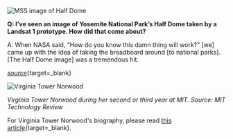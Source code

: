 ![MSS image of Half Dome](https://landsat.gsfc.nasa.gov/wp-content/uploads/2014/05/HalfDome_May1972_MSSem321_crop_4web.png)

**Q: I’ve seen an image of Yosemite National Park’s Half Dome taken by a Landsat 1 prototype. How did that come about?**

A: When NASA said, “How do you know this damn thing will work?” [we] came up with the idea of taking the breadboard around [to national parks]. [The Half Dome image] was a tremendous hit.

[_source_](https://www.science.org/content/article/meet-landsat-pioneer-who-fought-revolutionize-earth-observation){target=_blank}  

![Virginia Tower Norwood](https://wp.technologyreview.com/wp-content/uploads/2021/06/virginia-norwood-web.jpg?w=1429)  

_Virginia Tower Norwood during her second or third year at MIT. Source: MIT Technology Review_

For Virginia Tower Norwood's biography, please read [this article](https://www.technologyreview.com/2021/06/29/1025732/the-woman-who-brought-us-the-world/){target=_blank}.   
